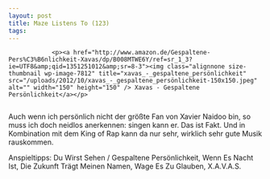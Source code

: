 ```yaml
---
layout: post
title: Maze Listens To (123)
tags:
---
```



                <p><a href="http://www.amazon.de/Gespaltene-Pers%C3%B6nlichkeit-Xavas/dp/B008MTWE6Y/ref=sr_1_3?ie=UTF8&amp;qid=1351251012&amp;sr=8-3"><img class="alignnone size-thumbnail wp-image-7812" title="xavas_-_gespaltene_persönlichkeit" src="/uploads/2012/10/xavas_-_gespaltene_persönlichkeit-150x150.jpeg" alt="" width="150" height="150" /> Xavas - Gespaltene Persönlichkeit</a></p>
<img src="/uploads/2010/02/maze_listens_to_5stars.png" alt="" />
<p>Auch wenn ich persönlich nicht der größte Fan von Xavier Naidoo bin, so muss ich doch neidlos anerkennen: singen kann er. Das ist Fakt. Und in Kombination mit dem King of Rap kann da nur sehr, wirklich sehr gute Musik rauskommen.</p>
<p>Anspieltipps: Du Wirst Sehen / Gespaltene Persönlichkeit, Wenn Es Nacht Ist, Die Zukunft Trägt Meinen Namen, Wage Es Zu Glauben, X.A.V.A.S.</p>
